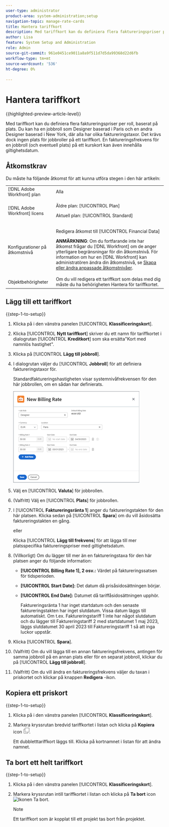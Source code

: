 ```yaml
---
user-type: administrator
product-area: system-administration;setup
navigation-topic: manage-rate-cards
title: Hantera tariffkort
description: Med tariffkort kan du definiera flera faktureringspriser per roll, baserat på plats.
author: Lisa
feature: System Setup and Administration
role: Admin
source-git-commit: 961e0451ce9011a8a9f511d7d5da99368d22d6fb
workflow-type: tm+mt
source-wordcount: '536'
ht-degree: 0%

---
```


# Hantera tariffkort

{{highlighted-preview-article-level}}

Med tariffkort kan du definiera flera faktureringspriser per roll, baserat på plats. Du kan ha en jobbroll som Designer baserad i Paris och en andra Designer baserad i New York, där alla har olika faktureringstaxor. Det krävs dock ingen plats för jobbroller på ett tariffkort. En faktureringsfrekvens för en jobbroll (och eventuell plats) på ett kurskort kan även innehålla giltighetsdatum.

## Åtkomstkrav

Du måste ha följande åtkomst för att kunna utföra stegen i den här artikeln:

<table style="table-layout:auto"> 
 <col> 
 <col> 
 <tbody> 
  <tr> 
   <td role="rowheader">[!DNL Adobe Workfront] plan</td> 
   <td>Alla</td> 
  </tr> 
  <tr> 
   <td role="rowheader">[!DNL Adobe Workfront] licens</td> 
   <td><p>Äldre plan: [!UICONTROL Plan]</p>
       <p>Aktuell plan: [!UICONTROL Standard]</p></td> 
  </tr> 
  <tr> 
   <td role="rowheader">Konfigurationer på åtkomstnivå</td> 
   <td> <p>Redigera åtkomst till [!UICONTROL Financial Data]</p> <p><b>ANMÄRKNING</b>: Om du fortfarande inte har åtkomst frågar du [!DNL Workfront] om de anger ytterligare begränsningar för din åtkomstnivå. För information om hur en [!DNL Workfront] kan administratören ändra din åtkomstnivå, se <a href="../../../administration-and-setup/add-users/configure-and-grant-access/create-modify-access-levels.md" class="MCXref xref">Skapa eller ändra anpassade åtkomstnivåer</a>.</p> </td> 
  </tr> 
  <tr> 
   <td role="rowheader">Objektbehörigheter</td> 
   <td>Om du vill redigera ett tariffkort som delas med dig måste du ha behörigheten Hantera för tariffkortet.</td> 
  </tr> 
 </tbody> 
</table>

## Lägg till ett tariffkort

{{step-1-to-setup}}

1. Klicka på i den vänstra panelen [!UICONTROL **Klassificeringskort**].
1. Klicka [!UICONTROL **Nytt tariffkort**] skriver du ett namn för tariffkortet i dialogrutan [!UICONTROL **Kreditkort**] som ska ersätta&quot;Kort med namnlös hastighet&quot;.
1. Klicka på [!UICONTROL **Lägg till jobbroll**].
1. I dialogrutan väljer du [!UICONTROL **Jobbroll**] för att definiera faktureringstaxor för.

   Standardfaktureringshastigheten visar systemnivåfrekvensen för den här jobbrollen, om en sådan har definierats.

   ![Ny dialogruta för faktureringstakt](assets/location-rate-for-rate-card.png)

1. Välj en [!UICONTROL **Valuta**] för jobbrollen.
1. (Valfritt) Välj en [!UICONTROL **Plats**] för jobbrollen.
1. I [!UICONTROL **Faktureringsränta 1**] anger du faktureringstakten för den här platsen. Klicka sedan på [!UICONTROL **Spara**] om du vill åsidosätta faktureringstakten en gång.

   eller

   Klicka [!UICONTROL **Lägg till frekvens**] för att lägga till mer platsspecifika faktureringspriser med giltighetsdatum.

1. (Villkorligt) Om du lägger till mer än en faktureringstaxa för den här platsen anger du följande information:

   * **[!UICONTROL Billing Rate 1], 2 osv.:** Värdet på faktureringssatsen för tidsperioden.
   * **[!UICONTROL Start Date]:** Det datum då prisåsidosättningen börjar.
   * **[!UICONTROL End Date]:** Datumet då tariffåsidosättningen upphör.

     Faktureringsränta 1 har inget startdatum och den senaste faktureringstakten har inget slutdatum. Vissa datum läggs till automatiskt. Om t.ex. Faktureringstariff 1 inte har något slutdatum och du lägger till Faktureringstariff 2 med startdatumet 1 maj 2023, läggs slutdatumet 30 april 2023 till Faktureringstariff 1 så att inga luckor uppstår.

1. Klicka [!UICONTROL **Spara**].
1. (Valfritt) Om du vill lägga till en annan faktureringsfrekvens, antingen för samma jobbroll på en annan plats eller för en separat jobbroll, klickar du på [!UICONTROL **Lägg till jobbroll**].
1. (Valfritt) Om du vill ändra en faktureringsfrekvens väljer du taxan i priskortet och klickar på knappen **Redigera** -ikon.

## Kopiera ett priskort

{{step-1-to-setup}}

1. Klicka på i den vänstra panelen [!UICONTROL **Klassificeringskort**].
1. Markera kryssrutan bredvid tariffkortet i listan och klicka på **Kopiera** icon ![Kopiera, ikon](assets/copy-icon.png).

   Ett dubbletttariffkort läggs till. Klicka på kortnamnet i listan för att ändra namnet.

## Ta bort ett helt tariffkort

{{step-1-to-setup}}

1. Klicka på i den vänstra panelen [!UICONTROL **Klassificeringskort**].
1. Markera kryssrutan intill tariffkortet i listan och klicka på **Ta bort** icon ![Ikonen Ta bort](assets/delete.png).

   >[!NOTE]
   >
   >Ett tariffkort som är kopplat till ett projekt tas bort från projektet.
